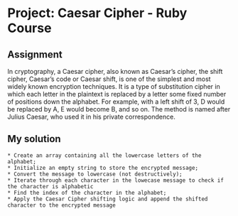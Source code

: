 # Project: Caesar Cipher - Ruby Course

## Assignment

In cryptography, a Caesar cipher, also known as Caesar’s cipher, the shift cipher, Caesar’s code or Caesar shift, is one of the simplest and most widely known encryption techniques. It is a type of substitution cipher in which each letter in the plaintext is replaced by a letter some fixed number of positions down the alphabet. For example, with a left shift of 3, D would be replaced by A, E would become B, and so on. The method is named after Julius Caesar, who used it in his private correspondence.

## My solution

```
* Create an array containing all the lowercase letters of the alphabet; 
* Initialize an empty string to store the encrypted message;
* Convert the message to lowercase (not destructively);
* Iterate through each character in the lowecase message to check if the character is alphabetic
* Find the index of the character in the alphabet;
* Apply the Caesar Cipher shifting logic and append the shifted character to the encrypted message

```

